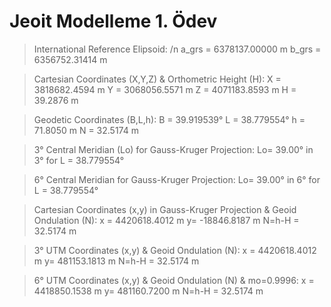 # Jeoit Modelleme 1. Ödev


> International Reference Elipsoid:
 /n a_grs =  6378137.00000 m
 b_grs =  6356752.31414 m

 > Cartesian Coordinates (X,Y,Z) & Orthometric Height (H):
 X = 3818682.4594 m   Y = 3068056.5571 m   Z = 4071183.8593 m   H =  39.2876 m

 > Geodetic Coordinates (B,L,h):
 B =    39.919539°    L =    38.779554°    h =  71.8050 m       N =  32.5174 m

 > 3° Central Meridian (Lo) for Gauss-Kruger Projection:
 Lo=  39.00° in 3° for L =    38.779554°

 > 6° Central Meridian for Gauss-Kruger Projection:
 Lo=  39.00° in 6° for L =    38.779554°

 > Cartesian Coordinates (x,y) in Gauss-Kruger Projection & Geoid Ondulation (N):
 x = 4420618.4012 m   y=  -18846.8187 m   N=h-H =  32.5174 m

 > 3° UTM Coordinates (x,y) & Geoid Ondulation (N):
 x = 4420618.4012 m   y=  481153.1813 m   N=h-H =  32.5174 m

 > 6° UTM Coordinates (x,y) & Geoid Ondulation (N) & mo=0.9996:
 x = 4418850.1538 m   y=  481160.7200 m   N=h-H =  32.5174 m
 
 
 
